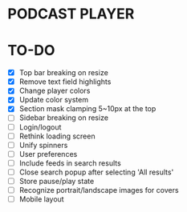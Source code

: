 # PODCAST PLAYER

# TO-DO
- [x] Top bar breaking on resize
- [x] Remove text field highlights
- [x] Change player colors
- [x] Update color system
- [x] Section mask clamping 5~10px at the top
- [ ] Sidebar breaking on resize
- [ ] Login/logout
- [ ] Rethink loading screen
- [ ] Unify spinners
- [ ] User preferences
- [ ] Include feeds in search results
- [ ] Close search popup after selecting 'All results'
- [ ] Store pause/play state
- [ ] Recognize portrait/landscape images for covers
- [ ] Mobile layout
